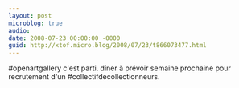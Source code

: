 ```yaml
---
layout: post
microblog: true
audio: 
date: 2008-07-23 00:00:00 -0000
guid: http://xtof.micro.blog/2008/07/23/t866073477.html
---
```

#openartgallery c'est parti. dîner à prévoir semaine prochaine pour recrutement d'un #collectifdecollectionneurs.
